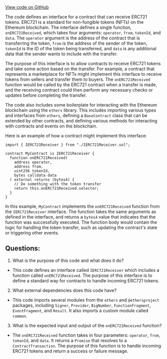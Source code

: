 [View code on GitHub](zoo-labs/zoo/blob/master/contracts/types/IERC721Receiver.d.ts)

The code defines an interface for a contract that can receive ERC721 tokens. ERC721 is a standard for non-fungible tokens (NFTs) on the Ethereum blockchain. The interface defines a single function, `onERC721Received`, which takes four arguments: `operator`, `from`, `tokenId`, and `data`. The `operator` argument is the address of the contract that is transferring the token, `from` is the address of the sender of the token, `tokenId` is the ID of the token being transferred, and `data` is any additional data that the sender wants to include with the transfer.

The purpose of this interface is to allow contracts to receive ERC721 tokens and take some action based on the transfer. For example, a contract that represents a marketplace for NFTs might implement this interface to receive tokens from sellers and transfer them to buyers. The `onERC721Received` function would be called by the ERC721 contract when a transfer is made, and the receiving contract could then perform any necessary checks or updates before completing the transfer.

The code also includes some boilerplate for interacting with the Ethereum blockchain using the `ethers` library. This includes importing various types and interfaces from `ethers`, defining a `BaseContract` class that can be extended by other contracts, and defining various methods for interacting with contracts and events on the blockchain.

Here is an example of how a contract might implement this interface:

```
import { IERC721Receiver } from "./IERC721Receiver.sol";

contract MyContract is IERC721Receiver {
  function onERC721Received(
    address operator,
    address from,
    uint256 tokenId,
    bytes calldata data
  ) external returns (bytes4) {
    // Do something with the token transfer
    return this.onERC721Received.selector;
  }
}
```

In this example, `MyContract` implements the `onERC721Received` function from the `IERC721Receiver` interface. The function takes the same arguments as defined in the interface, and returns a `bytes4` value that indicates that the function was successfully executed. The function body would contain the logic for handling the token transfer, such as updating the contract's state or triggering other events.
## Questions: 
 1. What is the purpose of this code and what does it do?
- This code defines an interface called `IERC721Receiver` which includes a function called `onERC721Received`. The purpose of this interface is to define a standard way for contracts to handle incoming ERC721 tokens.

2. What external dependencies does this code have?
- This code imports several modules from the `ethers` and `@ethersproject` packages, including `Signer`, `Provider`, `BigNumber`, `FunctionFragment`, `EventFragment`, and `Result`. It also imports a custom module called `common`.

3. What is the expected input and output of the `onERC721Received` function?
- The `onERC721Received` function takes in four parameters: `operator`, `from`, `tokenId`, and `data`. It returns a `Promise` that resolves to a `ContractTransaction`. The purpose of this function is to handle incoming ERC721 tokens and return a success or failure message.